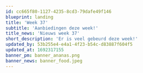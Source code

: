 ```yaml
---
id: cc665f80-1127-4235-8cd3-79dafe49f146
blueprint: landing
title: 'Week 37'
subtitle: 'Aanbiedingen deze week!'
title_news: 'Nieuws week 37'
short_description: 'Er is veel gebeurd deze week!'
updated_by: 53b255e4-e4a1-4f23-b54c-d83887f604f5
updated_at: 1692317155
banner_pm: banner_ananas.png
banner_news: banner_food.jpeg
---
```


